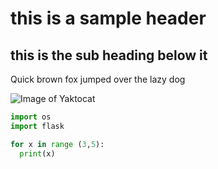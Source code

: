 # this is a sample header
## this is the sub heading below it
Quick brown fox jumped over the lazy dog

![Image of Yaktocat](https://octodex.github.com/images/yaktocat.png)

``` python
import os
import flask

for x in range (3,5):
  print(x)
```
